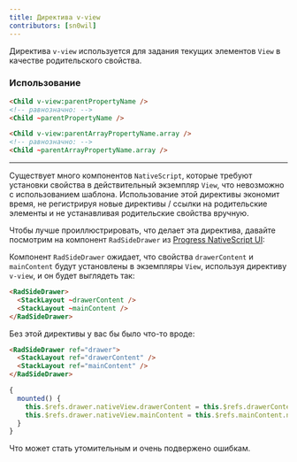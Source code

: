 ```yaml
---
title: Директива v-view
contributors: [sn0wil]
---
```


Директива `v-view` используется для задания текущих элементов `View` в качестве родительского свойства.

### Использование

```html
<Child v-view:parentPropertyName />
<!-- равнозначно: -->
<Child ~parentPropertyName />
```

```html
<Child v-view:parentArrayPropertyName.array />
<!-- равнозначно: -->
<Child ~parentArrayPropertyName.array />
```

---

Существует много компонентов `NativeScript`, которые требуют установки свойства в действительный экземпляр `View`, что невозможно с использованием шаблона. Использование этой директивы экономит время, не регистрируя новые директивы / ссылки на родительские элементы и не устанавливая родительские свойства вручную.

Чтобы лучше проиллюстрировать, что делает эта директива, давайте посмотрим на компонент `RadSideDrawer` из [Progress NativeScript UI](http://docs.telerik.com/devtools/nativescript-ui/Controls/Angular/SideDrawer/getting-started):

Компонент `RadSideDrawer` ожидает, что свойства `drawerContent` и` mainContent` будут установлены в экземпляры `View`,
используя директиву `v-view`, и он будет выглядеть так:

```html
<RadSideDrawer>
  <StackLayout ~drawerContent />
  <StackLayout ~mainContent />
</RadSideDrawer>
```

Без этой директивы у вас бы было что-то вроде:

```html
<RadSideDrawer ref="drawer">
  <StackLayout ref="drawerContent" />
  <StackLayout ref="mainContent" />
</RadSideDrawer>
```

```javascript
{
  mounted() {
    this.$refs.drawer.nativeView.drawerContent = this.$refs.drawerContent.nativeView
    this.$refs.drawer.nativeView.mainContent = this.$refs.mainContent.nativeView
  }
}
```

Что может стать утомительным и очень подвержено ошибкам.
